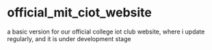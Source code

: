 # official_mit_ciot_website
a basic version for our official college iot club website, where i update regularly, and it is under development stage
